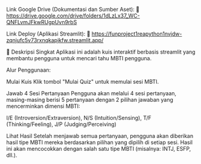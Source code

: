 Link Google Drive (Dokumentasi dan Sumber Aset):
📁 https://drive.google.com/drive/folders/1dLzLx37_WC-QNFLvmJFkwRUgpUvn9rbS

Link Deploy (Aplikasi Streamlit):
🚀 https://funproject1reapython1nvjdw-zqnjufc5v73rxnqkapjkfw.streamlit.app/

📌 Deskripsi Singkat
Aplikasi ini adalah kuis interaktif berbasis streamlit yang membantu pengguna untuk mencari tahu MBTI pengguna.

Alur Penggunaan:

Mulai Kuis Klik tombol "Mulai Quiz" untuk memulai sesi MBTI.

Jawab 4 Sesi Pertanyaan Pengguna akan melalui 4 sesi pertanyaan, masing-masing berisi 5 pertanyaan dengan 2 pilihan jawaban yang mencerminkan dimensi MBTI:

I/E (Introversion/Extraversion), N/S (Intuition/Sensing), T/F (Thinking/Feeling), J/P (Judging/Perceiving)

Lihat Hasil Setelah menjawab semua pertanyaan, pengguna akan diberikan hasil tipe MBTI mereka berdasarkan pilihan yang dipilih di setiap sesi. Hasil ini akan mencocokkan dengan salah satu tipe MBTI (misalnya: INTJ, ESFP, dll.).
